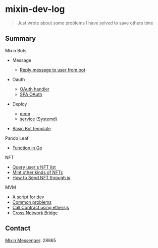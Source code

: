 
# mixin-dev-log
> Just wrote about some problems I have solved to save others time

## Summary

Mixin Bots

- Message
  - [Reply message to user from bot](MixinBot/message/CustomerService.md)
- Oauth
  - [OAuth handler](MixinBot/oauth/auth.go)
  - [SPA OAuth](MixinBot/oauth/spa-oauth.md)
- Deploy
  - [mnm](MixinBot/deploy/mnm.md)
  - [service (Systemd)](MixinBot/deploy/service.md)

- [Basic Bot template](MixinBot/basicBotTemplate.md)

Pando Leaf
- [Function in Go](PandoLeaf/calcRatio.go)

NFT
- [Query user's NFT list](NFT/Query-user-NFT-using-Mixin-API.md)
- [Mint other kinds of NFTs](NFT/how-to-mint-other-kind-of-NFTs.md)
- [How to Send NFT through js](NFT/how-to-transfer-nft-through-js.md)

MVM

- [A script for dev](MVM/mvm.py)
- [Common problems](MVM/mvm.md)
- [Call Contract using ethersjs](MVM/call-contract-from-ethersjs.md)
- [Cross Network Bridge](MVM/cross-chain-bridge.md)

## Contact

[Mixin Messenger](https://mixin.one/mm): 28865
